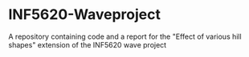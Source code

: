 INF5620-Waveproject
===================

A repository containing code and a report for the "Effect of various hill shapes" extension of the INF5620 wave project 